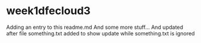 # week1dfecloud3
Adding an entry to this readme.md
And some more stuff...
And updated after file something.txt added to show update while something.txt is ignored